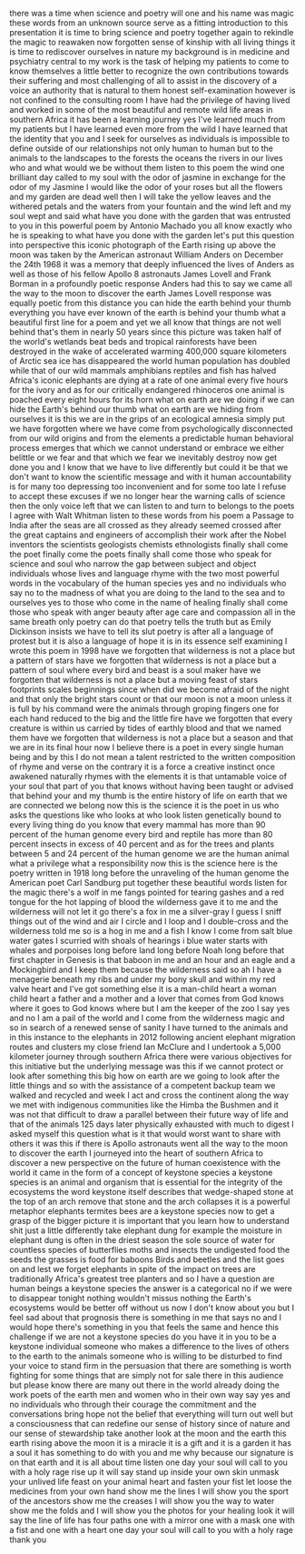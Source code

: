
there was a time when science and poetry
will one and his name was magic these
words from an unknown source serve as a
fitting introduction to this
presentation it is time to bring science
and poetry together again to rekindle
the magic to reawaken now forgotten
sense of kinship with all living things
it is time to rediscover ourselves in
nature my background is in medicine and
psychiatry central to my work is the
task of helping my patients to come to
know themselves a little better to
recognize the own contributions towards
their suffering and most challenging of
all to assist in the discovery of a
voice an authority that is natural to
them honest self-examination however is
not confined to the consulting room I
have had the privilege of having lived
and worked in some of the most beautiful
and remote wild life areas in southern
Africa it has been a learning journey
yes I&#39;ve learned much from my patients
but I have learned even more from the
wild I have learned that the identity
that you and I seek for ourselves as
individuals is impossible to define
outside of our relationships not only
human to human but to the animals to the
landscapes to the forests the oceans the
rivers in our lives who and what would
we be without them listen to this poem
the wind one brilliant day called to my
soul with the odor of jasmine in
exchange for the odor of my Jasmine I
would like the odor of your roses
but all the flowers and my garden are
dead well then I will take the yellow
leaves and the withered petals and the
waters from your fountain and the wind
left and my soul wept and said what have
you done with the garden that was
entrusted to you in this powerful poem
by Antonio Machado you all know exactly
who he is speaking to what have you done
with the garden let&#39;s put this question
into perspective this iconic photograph
of the Earth rising up above the moon
was taken by the American astronaut
William Anders on December the 24th 1968
it was a memory that deeply influenced
the lives of Anders as well as those of
his fellow Apollo 8 astronauts James
Lovell
and Frank Borman in a profoundly poetic
response Anders had this to say we came
all the way to the moon to discover the
earth James Lovell response was equally
poetic from this distance you can hide
the earth behind your thumb everything
you have ever known of the earth is
behind your thumb what a beautiful first
line for a poem and yet we all know that
things are not well behind that&#39;s them
in nearly 50 years since this picture
was taken half of the world&#39;s wetlands
beat beds and tropical rainforests have
been destroyed in the wake of
accelerated warming 400,000 square
kilometers of Arctic sea ice has
disappeared the world human population
has doubled while that of our wild
mammals amphibians reptiles and fish has
halved
Africa&#39;s iconic elephants are dying at a
rate of one animal every five hours for
the ivory and as for our critically
endangered rhinoceros one animal is
poached every eight hours for its horn
what on earth are we doing if we can
hide the Earth&#39;s behind our thumb what
on earth are we hiding from ourselves it
is this we are in the grips of an
ecological amnesia
simply put we have forgotten where we
have come from psychologically
disconnected from our wild origins and
from the elements a predictable human
behavioral process emerges that which we
cannot understand or embrace we either
belittle or we fear and that which we
fear we inevitably destroy now get done
you and I know that we have to live
differently but could it be that we
don&#39;t want to know the scientific
message and with it
human accountability is for many too
depressing too inconvenient and for some
too late I refuse to accept these
excuses if we no longer hear the warning
calls of science then the only voice
left that we can listen to and turn to
belongs to the poets I agree with Walt
Whitman listen to these words from his
poem a Passage to India after the seas
are all crossed as they already seemed
crossed after the great captains and
engineers of accomplish their work after
the Nobel inventors the scientists
geologists chemists ethnologists finally
shall come the poet finally
come the poets finally shall come those
who speak for science and soul who
narrow the gap between subject and
object individuals whose lives and
language rhyme with the two most
powerful words in the vocabulary of the
human species yes and no individuals who
say no to the madness of what you are
doing to the land to the sea and to
ourselves yes to those who come in the
name of healing
finally shall come those who speak with
anger beauty after age care and
compassion all in the same breath only
poetry can do that poetry tells the
truth but as Emily Dickinson insists we
have to tell its slut
poetry is after all a language of
protest but it is also a language of
hope it is in its essence self examining
I wrote this poem in 1998 have we
forgotten that wilderness is not a place
but a pattern of stars have we forgotten
that wilderness is not a place but a
pattern of soul where every bird and
beast is a soul maker have we forgotten
that wilderness is not a place but a
moving feast of stars footprints scales
beginnings since when did we become
afraid of the night and that only the
bright stars count or that our moon is
not a moon unless it is full by his
command were the animals through groping
fingers one for each hand reduced to the
big and the little fire have we
forgotten that every creature is within
us carried by tides of earthly blood and
that we named them
have we forgotten that wilderness is not
a place but a season and that we are in
its final hour now I believe there is a
poet in every single human being and by
this I do not mean a talent restricted
to the written composition of rhyme and
verse on the contrary it is a force a
creative instinct once awakened
naturally rhymes with the elements it is
that untamable voice of your soul that
part of you that knows without having
been taught or advised that behind your
and my thumb is the entire history of
life on earth that we are connected we
belong now this is the science it is the
poet in us who asks the questions like
who looks at who look listen genetically
bound to every living thing do you know
that every mammal has more than 90
percent of the human genome every bird
and reptile has more than 80 percent
insects in excess of 40 percent and as
for the trees and plants between 5 and
24 percent of the human genome we are
the human animal what a privilege what a
responsibility now this is the science
here is the poetry written in 1918 long
before the unraveling of the human
genome the American poet Carl Sandburg
put together these beautiful words
listen for the magic there&#39;s a wolf in
me fangs pointed for tearing gashes and
a red tongue for the hot lapping of
blood the wilderness gave it to me and
the wilderness will not let it go
there&#39;s a fox in me a silver-gray I
guess I sniff things out of the wind and
air I circle and I loop and I
double-cross and the wilderness told me
so is a hog in me and a fish I know I
come from salt blue water gates I
scurried with shoals of hearings i blue
water starts with whales and porpoises
long before land long before Noah long
before that first chapter in Genesis is
that baboon in me and an hour and an
eagle and a Mockingbird and I keep them
because the wilderness said so ah I have
a menagerie beneath my ribs and under my
bony skull and within my red valve heart
and I&#39;ve got something else
it is a man-child heart a woman child
heart a father and a mother and a lover
that comes from God knows where it goes
to God knows where but I am the keeper
of the zoo I say yes and no I am a pail
of the world and I come from the
wilderness magic and so in search of a
renewed sense of sanity I have turned to
the animals and in this instance to the
elephants in 2012 following ancient
elephant migration routes and clusters
my close friend Ian McClure and I
undertook a 5,000 kilometer journey
through southern Africa there were
various objectives for this initiative
but the underlying message was this if
we cannot protect or look after
something this big how on earth are we
going to look after the little things
and so with the assistance of a
competent backup team we walked and
recycled
and week I act and cross the continent
along the way we met with indigenous
communities like the Himba the Bushmen
and it was not that difficult to draw a
parallel between their future way of
life and that of the animals 125 days
later physically exhausted with much to
digest I asked myself this question what
is it that would worst want to share
with others it was this if there is
Apollo astronauts went all the way to
the moon to discover the earth I
journeyed into the heart of southern
Africa to discover a new perspective on
the future of human coexistence with the
world it came in the form of a concept
of keystone species a keystone species
is an animal and organism that is
essential for the integrity of the
ecosystems the word keystone itself
describes that wedge-shaped stone at the
top of an arch remove that stone and the
arch collapses it is a powerful metaphor
elephants termites bees are a keystone
species now to get a grasp of the bigger
picture it is important that you learn
how to understand shit just a little
differently
take elephant dung for example the
moisture in elephant dung is often in
the driest season the sole source of
water for countless species of
butterflies moths and insects the
undigested food the seeds the grasses is
food for baboons Birds and beetles and
the list goes on and lest we forget
elephants in spite of the impact on
trees are traditionally Africa&#39;s
greatest tree planters and so I have a
question are human beings a keystone
species the answer is a categorical no
if we were to disappear tonight
nothing wouldn&#39;t missus nothing the
Earth&#39;s ecosystems would be better off
without us
now I don&#39;t know about you but I feel
sad about that prognosis there is
something in me that says no and I would
hope there&#39;s something in you that feels
the same and hence this challenge if we
are not a keystone species do you have
it in you to be a keystone individual
someone who makes a difference to the
lives of others to the earth to the
animals someone who is willing to be
disturbed to find your voice to stand
firm in the persuasion that there are
something is worth fighting for some
things that are simply not for sale
there in this audience but please know
there are many out there in the world
already doing the work poets of the
earth men and women who in their own way
say yes and no individuals who through
their courage the commitment and the
conversations bring hope not the belief
that everything will turn out well but a
consciousness that can redefine our
sense of history since of nature and our
sense of stewardship take another look
at the moon and the earth this earth
rising above the moon it is a miracle
it is a gift and it is a garden it has a
soul it has something to do with you and
me why because our signature is on that
earth and it is all about time listen
one day your soul will call to you with
a holy rage rise up it will say stand up
inside your own skin unmask your unlived
life feast on your animal heart and
fasten your fist
let loose the medicines from your own
hand show me the lines I will show you
the sport of the ancestors
show me the creases I will show you the
way to water
show me the folds and I will show you
the photos for your healing look it will
say the line of life has four paths one
with a mirror one with a mask one with a
fist and one with a heart one day your
soul will call to you with a holy rage
thank you
